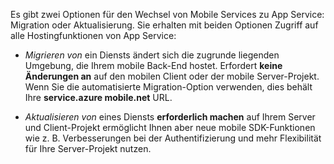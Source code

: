 Es gibt zwei Optionen für den Wechsel von Mobile Services zu App Service: Migration oder Aktualisierung. Sie erhalten mit beiden Optionen Zugriff auf alle Hostingfunktionen von App Service:

- *Migrieren von* ein Diensts ändert sich die zugrunde liegenden Umgebung, die Ihrem mobile Back-End hostet. Erfordert **keine Änderungen an** auf den mobilen Client oder der mobile Server-Projekt. Wenn Sie die automatisierte Migration-Option verwenden, dies behält Ihre **service.azure mobile.net** URL. 

- *Aktualisieren von* eines Diensts **erforderlich machen** auf Ihrem Server und Client-Projekt ermöglicht Ihnen aber neue mobile SDK-Funktionen wie z. B. Verbesserungen bei der Authentifizierung und mehr Flexibilität für Ihre Server-Projekt nutzen. 


